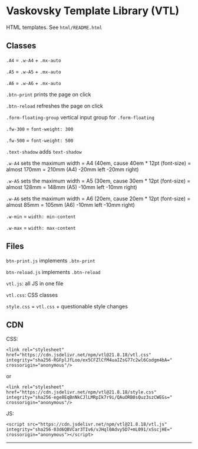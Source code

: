 # Vaskovsky Template Library (VTL)

HTML templates. See `html/README.html`

## Classes

`.A4` = `.w-A4` + `.mx-auto`

`.A5` = `.w-A5` + `.mx-auto`

`.A6` = `.w-A6` + `.mx-auto`

`.btn-print` prints the page on click

`.btn-reload` refreshes the page on click

`.form-floating-group` vertical input group for `.form-floating`

`.fw-300` = `font-weight: 300`

`.fw-500` = `font-weight: 500`

`.text-shadow` adds `text-shadow`

`.w-A4` sets the maximum width = A4 (40em, cause 40em * 12pt (font-size) =
almost 170mm = 210mm (A4) -20mm left -20mm right)

`.w-A5` sets the maximum width = A5 (30em, cause 30em * 12pt (font-size) =
almost 128mm = 148mm (A5) -10mm left -10mm right)

`.w-A6` sets the maximum width = A6 (20em, cause 20em * 12pt (font-size) =
almost 85mm = 105mm (A6) -10mm left -10mm right)

`.w-min` = `width: min-content`

`.w-max` = `width: max-content`

## Files

`btn-print.js` implements `.btn-print`

`btn-reload.js` implements `.btn-reload`

`vtl.js`: all JS in one file

`vtl.css`: CSS classes

`style.css` = `vtl.css` + questionable style changes

## CDN

CSS:
```
<link rel="stylesheet" href="https://cdn.jsdelivr.net/npm/vtl@21.8.18/vtl.css" integrity="sha256-RGFplJfLoo/ex5CFZlCfM4uaIZsG77c2wl6Codgm4bA=" crossorigin="anonymous"/>
```
or
```
<link rel="stylesheet" href="https://cdn.jsdelivr.net/npm/vtl@21.8.18/style.css" integrity="sha256-ege8EqBnNkCJlLMRpIk7r9i/QAuORB0sQuz3szCWEGs=" crossorigin="anonymous"/>
```

JS:
```
<script src="https://cdn.jsdelivr.net/npm/vtl@21.8.18/vtl.js" integrity="sha256-03d6QBVCar3TIv6/vJHql0Advy5D7+mL091/xSscjHE=" crossorigin="anonymous"></script>
```

--------------------------------------------------------------------------------
